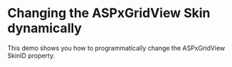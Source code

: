# Changing the ASPxGridView Skin dynamically


<p>This demo shows you how to programmatically change the ASPxGridView SkinID property.</p>

<br/>


